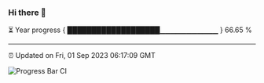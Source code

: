 ### Hi there 👋

⏳ Year progress { ███████████████████▁▁▁▁▁▁▁▁▁▁▁ } 66.65 %

---

⏰ Updated on Fri, 01 Sep 2023 06:17:09 GMT

![Progress Bar CI](https://github.com/liununu/liununu/workflows/Progress%20Bar%20CI/badge.svg)
